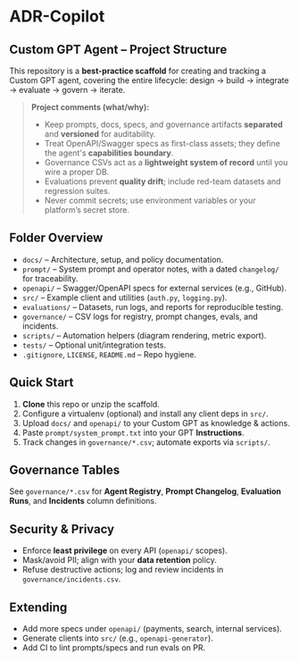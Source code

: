 # ADR-Copilot

## Custom GPT Agent – Project Structure

This repository is a **best-practice scaffold** for creating and tracking a Custom GPT agent, covering the entire lifecycle: design → build → integrate → evaluate → govern → iterate.

> **Project comments (what/why):**
> - Keep prompts, docs, specs, and governance artifacts **separated** and **versioned** for auditability.
> - Treat OpenAPI/Swagger specs as first-class assets; they define the agent's **capabilities boundary**.
> - Governance CSVs act as a **lightweight system of record** until you wire a proper DB.
> - Evaluations prevent **quality drift**; include red-team datasets and regression suites.
> - Never commit secrets; use environment variables or your platform’s secret store.

## Folder Overview

- `docs/` – Architecture, setup, and policy documentation.
- `prompt/` – System prompt and operator notes, with a dated `changelog/` for traceability.
- `openapi/` – Swagger/OpenAPI specs for external services (e.g., GitHub).
- `src/` – Example client and utilities (`auth.py`, `logging.py`).
- `evaluations/` – Datasets, run logs, and reports for reproducible testing.
- `governance/` – CSV logs for registry, prompt changes, evals, and incidents.
- `scripts/` – Automation helpers (diagram rendering, metric export).
- `tests/` – Optional unit/integration tests.
- `.gitignore`, `LICENSE`, `README.md` – Repo hygiene.

## Quick Start

1. **Clone** this repo or unzip the scaffold.
2. Configure a virtualenv (optional) and install any client deps in `src/`.
3. Upload `docs/` and `openapi/` to your Custom GPT as knowledge & actions.
4. Paste `prompt/system_prompt.txt` into your GPT **Instructions**.
5. Track changes in `governance/*.csv`; automate exports via `scripts/`.

## Governance Tables

See `governance/*.csv` for **Agent Registry**, **Prompt Changelog**, **Evaluation Runs**, and **Incidents** column definitions.

## Security & Privacy

- Enforce **least privilege** on every API (`openapi/` scopes).
- Mask/avoid PII; align with your **data retention** policy.
- Refuse destructive actions; log and review incidents in `governance/incidents.csv`.

## Extending

- Add more specs under `openapi/` (payments, search, internal services).
- Generate clients into `src/` (e.g., `openapi-generator`).
- Add CI to lint prompts/specs and run evals on PR.
